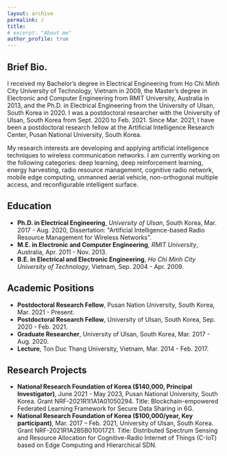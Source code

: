```yaml
---
layout: archive
permalink: /
title: 
# excerpt: "About me"
author_profile: true
---
```


## Brief Bio.

I received my Bachelor’s degree in Electrical Engineering from Ho Chi Minh City University of Technology, Vietnam in 2009, the Master’s degree in Electronic and Computer Engineering from RMIT University, Australia in 2013, and the Ph.D. in Electrical Engineering from the University of Ulsan, South Korea in 2020. I was a postdoctoral researcher with the University of Ulsan, South Korea from Sept. 2020 to Feb. 2021. Since Mar. 2021, I have been a postdoctoral research fellow at the Artificial Intelligence Research Center, Pusan National University, South Korea.

My research interests are developing and applying artificial intelligence techniques to wireless communication networks. I am currently working on the following categories: deep learning, deep reinforcement learning, energy harvesting, radio resource management, cognitive radio network, mobile edge computing, unmanned aerial vehicle, non-orthogonal multiple access, and reconfigurable intelligent surface.



## Education

- **Ph.D. in Electrical Engineering**, _University of Ulsan_, South Korea, Mar. 2017 - Aug. 2020, Dissertation: "Artificial Intelligence-based Radio Resource Management for Wireless Networks".
- **M.E. in Electronic and Computer Engineering**, _RMIT University_, Australia, Apr. 2011 - Nov. 2013.
- **B.E. in Electrical and Electronic Engineering**, _Ho Chi Minh City University of Technology_, Vietnam, Sep. 2004 - Apr. 2009.


## Academic Positions

- **Postdoctoral Research Fellow**, Pusan Nation University, South Korea, Mar. 2021 - Present.
- **Postdoctoral Research Fellow**, University of Ulsan, South Korea, Sep. 2020 - Feb. 2021.
- **Graduate Researcher**, University of Ulsan, South Korea, Mar. 2017 - Aug. 2020.
- **Lecture**, Ton Duc Thang University, Vietnam, Mar. 2014 - Feb. 2017.


## Research Projects

- **National Research Foundation of Korea ($140,000, Principal Investigator)**, June 2021 - May 2023, Pusan National University, South Korea. Grant NRF-2021R1I1A1A01050294. Title: Blockchain-empowered Federated Learning Framework for Secure Data Sharing in 6G.
- **National Research Foundation of Korea ($100,000/year, Key participant)**, Mar. 2017 – Feb. 2021, University of Ulsan, South Korea. Grant NRF-2021R1A2B5B01001721. Title: Distributed Spectrum Sensing and Resource Allocation for Cognitive-Radio Internet of Things (C-IoT) based on Edge Computing and Hierarchical SDN.